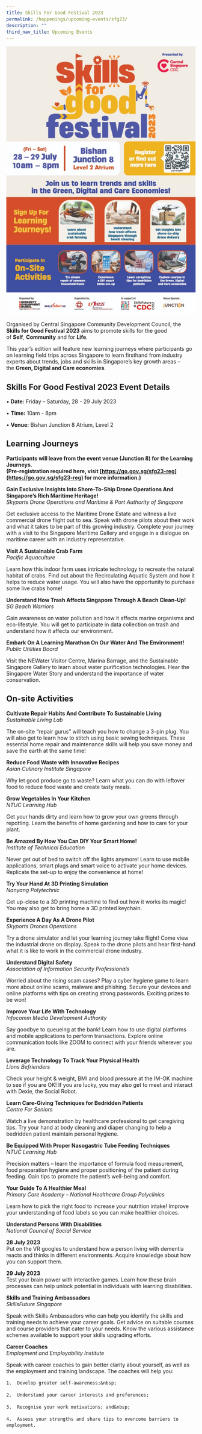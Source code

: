 ```yaml
---
title: Skills For Good Festival 2023
permalink: /happenings/upcoming-events/sfg23/
description: ""
third_nav_title: Upcoming Events
---
```

![](/images/Happenings/Skills%20For%20Good%20Festival%202023/sfg2023poster.jpg)

Organised by Central Singapore Community Development Council, the **Skills for Good Festival 2023** aims to promote skills for the good of&nbsp;**Self**,&nbsp;**Community**&nbsp;and for&nbsp;**Life**. 

This year’s edition will feature new learning journeys where participants go on learning field trips across Singapore to learn firsthand from industry experts about trends, jobs and skills&nbsp;in Singapore’s key growth areas – the&nbsp;**Green, Digital and Care economies**.


Skills For Good Festival 2023 Event Details
--------------------

•  **Date:**&nbsp;Friday – Saturday,  28 - 29 July 2023

• **Time:**&nbsp;10am - 8pm

• **Venue:**&nbsp;Bishan Junction 8 Atrium, Level 2


Learning Journeys
--------------------
**Participants will leave from the event venue (Junction 8) for the Learning Journeys.  
(Pre-registration required here, visit [https://go.gov.sg/sfg23-reg](https://go.gov.sg/sfg23-reg) for more information.)**

**Gain Exclusive Insights Into Shore-To-Ship Drone Operations And Singapore’s Rich Maritime Heritage!** <br>
    *Skyports Drone Operations and Maritime &amp; Port Authority of Singapore*
  

Get exclusive access to the Maritime Drone Estate and witness a live commercial drone flight out to sea. Speak with drone pilots about their work and what it takes to be part of this growing industry. Complete your journey with a visit to the Singapore Maritime Gallery and engage in a dialogue on maritime career with an industry representative.


**Visit A Sustainable Crab Farm** <br>
*Pacific Aquaculture*

Learn how this indoor farm uses intricate technology to recreate the natural habitat of crabs. Find out about the Recirculating Aquatic System and how it helps to reduce water usage. You will also have the opportunity to purchase some live crabs home!


**Understand How Trash Affects Singapore Through A Beach Clean-Up!** <br>
*SG Beach Warriors*

Gain awareness on water pollution and how it affects marine organisms and eco-lifestyle. You will get to participate in data collection on trash and understand how it affects our environment.

**Embark On A Learning Marathon On Our Water And The Environment!** <br>
*Public Utilities Board*

Visit the NEWater Visitor Centre, Marina Barrage, and the Sustainable Singapore Gallery to learn about water purification technologies. Hear the Singapore Water Story and understand the importance of water conservation.


On-site Activities
--------------------

**Cultivate Repair Habits And Contribute To Sustainable Living** <br>
*Sustainable Living Lab* 

The on-site “repair gurus” will teach you how to change a 3-pin plug. You will also get to learn how to stitch using basic sewing techniques. These essential home repair and maintenance skills will help you save money and save the earth at the same time! 


**Reduce Food Waste with Innovative Recipes** <br>  *Asian Culinary Institute Singapore*

Why let good produce go to waste? Learn what you can do with leftover food to reduce food waste and create tasty meals. 


**Grow Vegetables In Your Kitchen** <br>
*NTUC Learning Hub*

Get your hands dirty and learn how to grow your own greens through repotting. Learn the benefits of home gardening and how to care for your plant.


**Be Amazed By How You Can DIY Your Smart Home!** <br>
*Institute of Technical Education*

Never get out of bed to switch off the lights anymore! Learn to use mobile applications, smart plugs and smart voice to activate your home devices. Replicate the set-up to enjoy the convenience at home!


**Try Your Hand At 3D Printing Simulation** <br>
*Nanyang Polytechnic*

Get up-close to a 3D printing machine to find out how it works its magic! You may also get to bring home a 3D printed keychain.


**Experience A Day As A Drone Pilot** <br>
*Skyports Drones Operations*

Try a drone simulator and let your learning journey take flight! Come view the industrial drone on display. Speak to the drone pilots and hear first-hand what it is like to work in the commercial drone industry.


**Understand Digital Safety** <br>
*Association of Information Security Professionals*

Worried about the rising scam cases? Play a cyber hygiene game to learn more about online scams, malware and phishing. Secure your devices and online platforms with tips on creating strong passwords. Exciting prizes to be won!
    
**Improve Your Life With Technology** <br>
*Infocomm Media Development Authority*

Say goodbye to queueing at the bank! Learn how to use digital platforms and mobile applications to perform transactions. Explore online communication tools like ZOOM to connect with your friends wherever you are.

**Leverage Technology To Track Your Physical Health** <br>
*Lions Befrienders*

Check your height &amp; weight, BMI and blood pressure at the IM-OK machine to see if you are OK! If you are lucky, you may also get to meet and interact with Dexie, the Social Robot.


**Learn Care-Giving Techniques for Bedridden Patients** <br>
*Centre For Seniors*

Watch a live demonstration by healthcare professional to get caregiving tips. Try your hand at body cleaning and diaper changing to help a bedridden patient maintain personal hygiene.


**Be Equipped With Proper Nasogastric Tube Feeding Techniques** <br>
*NTUC Learning Hub*

Precision matters – learn the importance of formula food measurement, food preparation hygiene and proper positioning of the patient during feeding. Gain tips to promote the patient’s well-being and comfort.

**Your Guide To A Healthier Meal**<br>
*Primary Care Academy – National Healthcare Group Polyclinics*

Learn how to pick the right food to increase your nutrition intake! Improve your understanding of food labels so you can make healthier choices.

**Understand Persons With Disabilities**<br>
*National Council of Social Service*

**28 July 2023** <br>
Put on the VR googles to understand how a person living with dementia reacts and thinks in different environments. Acquire knowledge about how you can support them.

**29 July 2023** <br>
Test your brain power with interactive games. Learn how these brain processes can help unlock potential in individuals with learning disabilities.

**Skills and Training Ambassadors** <br>
*SkillsFuture Singapore*

Speak with Skills Ambassadors who can help you identify the skills and training needs to achieve your career goals. Get advice on suitable courses and course providers that cater to your needs. Know the various assistance schemes available to support your skills upgrading efforts.

**Career Coaches** <br>
*Employment and Employability Institute*

Speak with career coaches to gain better clarity about yourself, as well as the employment and training landscape. The coaches will help you:

```
1.  Develop greater self-awareness;&nbsp;
    
2.  Understand your career interests and preferences;
    
3.  Recognise your work motivations; and&nbsp;
    
4.  Assess your strengths and share tips to overcome barriers to employment.
```